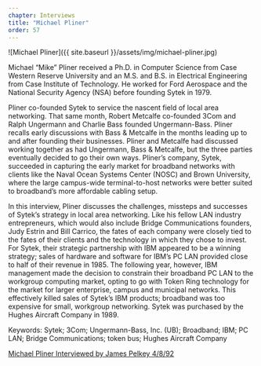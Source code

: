 ```yaml
---
chapter: Interviews
title: "Michael Pliner"
order: 57
---
```


![Michael Pliner]({{ site.baseurl }}/assets/img/michael-pliner.jpg)

Michael “Mike” Pliner received a Ph.D. in Computer Science from Case Western Reserve University and an M.S. and B.S. in Electrical Engineering from Case Institute of Technology. He worked for Ford Aerospace and the National Security Agency (NSA) before founding Sytek in 1979.

Pliner co-founded Sytek to service the nascent field of local area networking. That same month, Robert Metcalfe co-founded 3Com and Ralph Ungermann and Charlie Bass founded Ungermann-Bass. Pliner recalls early discussions with Bass & Metcalfe in the months leading up to and after founding their businesses. Pliner and Metcalfe had discussed working together as had Ungermann, Bass & Metcalfe, but the three parties eventually decided to go their own ways. Pliner’s company, Sytek, succeeded in capturing the early market for broadband networks with clients like the Naval Ocean Systems Center (NOSC) and Brown University, where the large campus-wide terminal-to-host networks were better suited to broadband’s more affordable cabling setup.

In this interview, Pliner discusses the challenges, missteps and successes of Sytek’s strategy in local area networking. Like his fellow LAN industry entrepreneurs, which would also include Bridge Communications founders, Judy Estrin and Bill Carrico, the fates of each company were closely tied to the fates of their clients and the technology in which they chose to invest. For Sytek, their strategic partnership with IBM appeared to be a winning strategy; sales of hardware and software for IBM’s PC LAN provided close to half of their revenue in 1985. The following year, however, IBM management made the decision to constrain their broadband PC LAN to the workgroup computing market, opting to go with Token Ring technology for the market for larger enterprise, campus and municipal networks. This effectively killed sales of Sytek’s IBM products; broadband was too expensive for small, workgroup networking. Sytek was purchased by the Hughes Aircraft Company in 1989.

Keywords: Sytek; 3Com; Ungermann-Bass, Inc. (UB); Broadband; IBM; PC LAN; Bridge Communications; token bus; Hughes Aircraft Company

[Michael Pliner Interviewed by James Pelkey 4/8/92](https://archive.computerhistory.org/resources/access/text/2018/04/102740326-05-01-acc.pdf)
